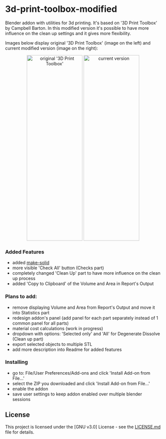 # 3d-print-toolbox-modified
Blender addon with utilities for 3d printing. It's based on '3D Print Toolbox' by Campbell Barton. In this modified version it's possible to have more influence on the clean up settings and it gives more flexibility.

Images below display original '3D Print Toolbox' (image on the left) and current modified version (image on the right):

<p align="middle">
  <img src="https://raw.githubusercontent.com/agapas/3d-print-toolbox-modified/master/images/print3dAddon_original.png" title="original '3D Print Toolbox'" width="180" height="600" />
  <img src="https://raw.githubusercontent.com/agapas/3d-print-toolbox-modified/master/images/print3dAddon.png" title="current version" width="180" height="600" />
</p>

### Added Features

* added [make-solid](https://github.com/agapas/make-solid)
* more visible 'Check All' button (Checks part)
* completely changed 'Clean Up' part to have more influence on the clean up process
* added 'Copy to Clipboard' of the Volume and Area in Report's Output

### Plans to add:

* remove displaying Volume and Area from Report's Output and move it into Statistics part
* redesign addon's panel (add panel for each part separately instead of 1 common panel for all parts)
* material cost calculations (work in progress)
* dropdown with options: 'Selected only' and 'All' for Degenerate Dissolve (Clean up part)
* export selected objects to multiple STL
* add more description into Readme for added features

### Installing

* go to: File/User Preferences/Add-ons and click 'Install Add-on from File...'
* select the ZIP you downloaded and click 'Install Add-on from File...'
* enable the addon
* save user settings to keep addon enabled over multiple blender sessions

## License

This project is licensed under the [GNU v3.0] License - see the [LICENSE.md](LICENSE) file for details.
